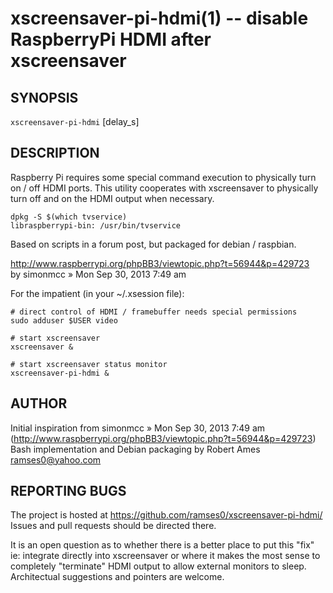 xscreensaver-pi-hdmi(1) -- disable RaspberryPi HDMI after xscreensaver
======================================================================

SYNOPSIS
--------

`xscreensaver-pi-hdmi` [delay\_s]

DESCRIPTION
-----------

Raspberry Pi requires some special command execution to physically
turn on / off HDMI ports.  This utility cooperates with xscreensaver
to physically turn off and on the HDMI output when necessary.

`dpkg -S $(which tvservice)`  
`libraspberrypi-bin: /usr/bin/tvservice`  

Based on scripts in a forum post, but packaged for debian / raspbian.

  http://www.raspberrypi.org/phpBB3/viewtopic.php?t=56944&p=429723  
  by simonmcc » Mon Sep 30, 2013 7:49 am  

For the impatient (in your ~/.xsession file):

`# direct control of HDMI / framebuffer needs special permissions`  
`sudo adduser $USER video`  

`# start xscreensaver`  
`xscreensaver &`  

`# start xscreensaver status monitor`  
`xscreensaver-pi-hdmi &`  

AUTHOR
------

Initial inspiration from simonmcc » Mon Sep 30, 2013 7:49 am   
(http://www.raspberrypi.org/phpBB3/viewtopic.php?t=56944&p=429723)  
Bash implementation and Debian packaging by Robert Ames <ramses0@yahoo.com>  

REPORTING BUGS
--------------

The project is hosted at https://github.com/ramses0/xscreensaver-pi-hdmi/
Issues and pull requests should be directed there.

It is an open question as to whether there is a better place to put
this "fix" ie: integrate directly into xscreensaver or where it makes
the most sense to completely "terminate" HDMI output to allow external
monitors to sleep.  Architectual suggestions and pointers are welcome.


